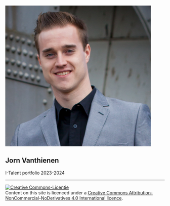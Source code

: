 <!-- <div style="text-align: right">
  <img src="./assets/img/1314_logo_pxl_bol_witrand.png" alt="PXL logo" title="PXL logo" width="100" height="100"/>
</div> -->

![logo](assets/pictures/logo.png)

## Jorn Vanthienen <!-- {docsify-ignore} -->
I-Talent portfolio 2023-2024

---

<a rel="license" href="http://creativecommons.org/licenses/by-nc-nd/4.0/"><img alt="Creative Commons-Licentie" style="border-width:0" src="https://i.creativecommons.org/l/by-nc-nd/4.0/88x31.png" /></a><br /> Content on this site is licenced under a <a rel="license" href="http://creativecommons.org/licenses/by-nc-nd/4.0/">Creative Commons Attribution-NonCommercial-NoDerivatives 4.0 International licence</a>.